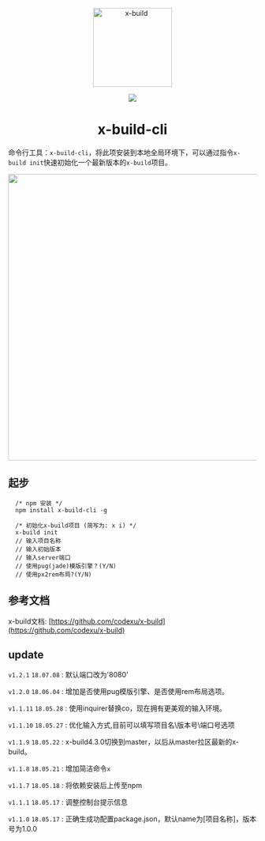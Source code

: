 <p align="center"><img width="160" src="https://github.com/codexu/x-build/blob/x-build4.1/src/assets/images/logo.png?raw=true" alt="x-build"></p>

<p align="center">
  <img src="https://img.shields.io/badge/version-1.2.0-blue.svg">
</p>

<h1 align="center">x-build-cli</h1>

命令行工具：`x-build-cli`，将此项安装到本地全局环境下，可以通过指令`x-build init`快速初始化一个最新版本的`x-build`项目。

<p align="center">
  <img width="580" src="https://github.com/codexu/_images/blob/master/x-bulid/x-build-cli.gif?raw=true">
</p>

## 起步

```
  /* npm 安装 */
  npm install x-build-cli -g
```

```
  /* 初始化x-build项目 (简写为: x i) */
  x-build init
  // 输入项目名称
  // 输入初始版本
  // 输入server端口
  // 使用pug(jade)模版引擎？(Y/N)
  // 使用px2rem布局?(Y/N)
```

## 参考文档

x-build文档: [https://github.com/codexu/x-build](https://github.com/codexu/x-build)

## update

`v1.2.1` `18.07.08` : 默认端口改为'8080'

`v1.2.0` `18.06.04` : 增加是否使用pug模版引擎、是否使用rem布局选项。

`v1.1.11` `18.05.28` : 使用inquirer替换co，现在拥有更美观的输入环境。

`v1.1.10` `18.05.27` : 优化输入方式,目前可以填写项目名\版本号\端口号选项

`v1.1.9` `18.05.22` : x-build4.3.0切换到master，以后从master拉区最新的x-build。

`v1.1.8` `18.05.21` : 增加简洁命令`x`

`v1.1.7` `18.05.18` : 将依赖安装后上传至npm

`v1.1.1` `18.05.17` : 调整控制台提示信息

`v1.1.0` `18.05.17` : 正确生成功配置package.json，默认name为[项目名称]，版本号为1.0.0